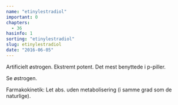 ```yaml
---
name: "etinylestradiol"
important: 0
chapters:  
  - 36
hasinfo: 1
sorting: "etinylestradiol"
slug: etinylestradiol
date: "2016-06-05"
---
```


Artificielt østrogen. Ekstremt potent. Det mest benyttede i p-piller.

Se østrogen.

Farmakokinetik: Let abs. uden metabolisering (i samme grad som de naturlige). 
